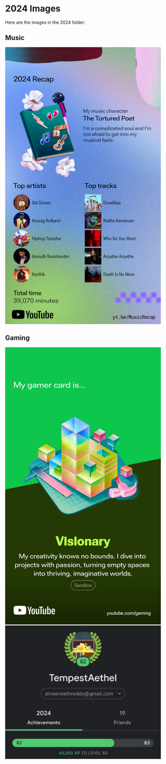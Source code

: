 # 2024 Images

Here are the images in the 2024 folder:

## Music
<p align="center">
    <img src="./2024/Music-Recap_2024.png" alt="Music Recap 2024">
</p>

## Gaming
<p align="center">
    <img src="./2024/2024_Gaming.png" alt="Gaming Recap 2024">
    <img src="./2024/2024.png" alt="Gaming 2024">
</p>
